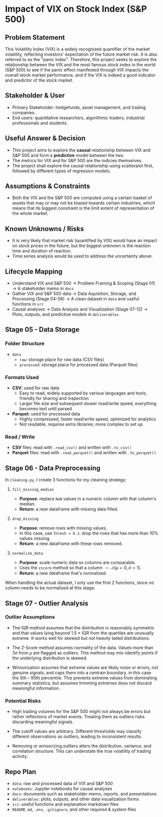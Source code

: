 # Impact of VIX on Stock Index (S&P 500)

## Problem Statement

This Volatility Index (VIX) is a widely recognized quantifier of the market volatility, reflecting investors' expectation of the future market risk. It is also referred to as the "panic index". Therefore, this project seeks to explore the relationship between the VIX and the most famous stock index in the world (S&P 500) to see if the panic effect manifested through VIX impacts the overall stock market performance, and if the VIX is indeed a good indicator and predictor of the stock market. 

## Stakeholder & User

- Primary Stakeholder: hedgefunds, asset management, and trading companies. 
- End users: quantitative researchers, algorithmic traders, industrial professionals and students. 

## Useful Answer & Decision

- This project aims to explore the **causal** relationship between VIX and S&P 500 and form a **predictive** model between the two. 
- The metrics for VIX and for S&P 500 are the indicies themselves. 
- The project shall explore the causal relationship using scatterplot first, followed by different types of regression models. 

## Assumptions & Constraints

- Both the VIX and the S&P 500 are computed using a certain basket of assets that may or may not be biased towards certain industries, which means that its biggest constraint is the limit extent of representation of the whole market. 

## Known Unknowns / Risks

- It is very likely that market risk (quantified by VIX) would have an impact on stock prices in the future, but the biggest unknown is the reaction time and duration of reaction. 
- Time series analysis would be used to address the uncertainty above. 

## Lifecycle Mapping

- Understand VIX and S&P 500 → Problem Framing & Scoping (Stage 01) → A stakeholder memo in `docs`
- Gather VIX and S&P 500 data → Data Aquisition, Storage, and Processing (Stage 04-06) → A clean dataset in `data` and useful functions in `src`
- Causal analyses → Data Analysis and Visualization (Stage 07-12) → Plots, outputs, and predictive models in `deliverables`

## Stage 05 - Data Storage

### Folder Structure

- `data`
    - `raw`: storage place for raw data (CSV files)
    - `processed`: storage place for processed data (Parquet files)

### Formats Used

- **CSV**: used for raw data
    - Easy to read, widely supported by various languages and tools, friendly for sharing and inspection
    - Larger file size and subsequent slower read/write speed, everything becomes text until parsed
- **Parquet**: used for processed data
    - Highly compressed, faster read/write speed, optimized for analytics
    - Not readable, requires extra libraries, more complex to set up

### Read / Write

- **CSV** files: read with `.read_csv()` and written with `.to_csv()`
- **Parquet** files: read with `.read_parquet()` and written with `.to_parquet()`

## Stage 06 - Data Preprocessing

In `cleaning.py`, I create 3 functions for my cleaning strategy:

1. `fill_missing_median`
    - **Purpose**: replace `NaN` values in a numeric column with that column's median. 
    - **Return**: a new dataframe with missing data filled.  

2. `drop_missing`
    - **Purpose**: remove rows with missing values. 
    - In this case, use `thresh = 0.1`: drop the rows that has more than 10% values missing. 
    - **Return**: a new dataframe with these rows removed. 
    
3. `normalize_data`
    - **Purpose**: scale numeric data so columns are comparable. 
    - Uses the `zscore` method so that a column $\sim \mathcal{N} (\mu = 0, \sigma = 1)$. 
    - **Return**: a new dataframe that's normalized. 

When handling the actual dataset, I only use the first 2 functions, since no column needs to be normalized at this stage. 

## Stage 07 - Outlier Analysis

### Outlier Assumptions

- The IQR method assumes that the distribution is reasonably symmetric and that values lying beyond 1.5 × IQR from the quartiles are unusually extreme. It works well for skewed but not heavily tailed distributions.

- The Z-Score method assumes normality of the data. Values more than $3\sigma$ from $\mu$ are flagged as outliers. This method may mis-identify points if the underlying distribution is skewed. 

- Winsorization assumes that extreme values are likely noise or errors, not genuine signals, and caps them into a centrain boundary, in this case the 5th – 95th percentile. This prevents extreme values from dominating summary statistics, but assumes trimming extremes does not discard meaningful information.

### Potential Risks

- High trading volumes for the S&P 500 might not always be errors but rather reflections of market events. Treating them as outliers risks discarding meaningful signals.

- The cutoff values are arbitrary. Different thresholds may classify different observations as outliers, leading to inconsistent results.

- Removing or winsorizing outliers alters the distribution, variance, and correlation structure. This can understate the true volatility of trading activity.

## Repo Plan

- `data`: raw and processed data of VIX and S&P 500
- `notebooks`: Jupyter notebooks for causal analyses
- `docs`: documents such as stakeholder memo, reports, and presentations 
- `deliverables`: plots, outputs, and other data visualization forms
- `src`: useful functions and explanation markdown files
- `README.md`, `.env`, `.gitignore`, and other required & system files
